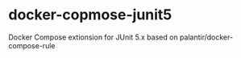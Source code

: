 # docker-copmose-junit5
Docker Compose extionsion for JUnit 5.x based on palantir/docker-compose-rule
